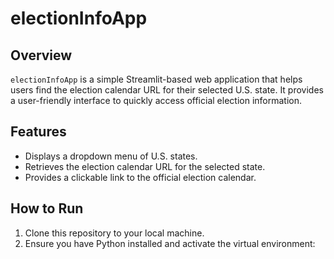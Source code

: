 # electionInfoApp

## Overview
`electionInfoApp` is a simple Streamlit-based web application that helps users find the election calendar URL for their selected U.S. state. It provides a user-friendly interface to quickly access official election information.

## Features
- Displays a dropdown menu of U.S. states.
- Retrieves the election calendar URL for the selected state.
- Provides a clickable link to the official election calendar.

## How to Run
1. Clone this repository to your local machine.
2. Ensure you have Python installed and activate the virtual environment:
